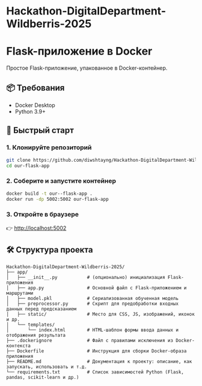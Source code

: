 # Hackathon-DigitalDepartment-Wildberris-2025
# Flask-приложение в Docker

Простое Flask-приложение, упакованное в Docker-контейнер.

## 📦 Требования
- Docker Desktop
- Python 3.9+

## 🚀 Быстрый старт

### 1. Клонируйте репозиторий
```bash
git clone https://github.com/diwshtayng/Hackathon-DigitalDepartment-Wildberris-2025/our-flask-app.git
cd our-flask-app
```

### 2. Соберите и запустите контейнер
```bash
docker build -t our--flask-app .
docker run -dp 5002:5002 our-flask-app
```

### 3. Откройте в браузере
👉 [http://localhost:5002](http://localhost:5002)

## 🛠 Структура проекта
```
Hackathon-DigitalDepartment-Wildberris-2025/
├── app/
│   ├── __init__.py           # (опционально) инициализация Flask-приложения
│   ├── app.py                # Основной файл с Flask-приложением и маршрутами
│   ├── model.pkl             # Сериализованная обученная модель
│   ├── preprocessor.py       # Скрипт для предобработки входных данных перед предсказанием
│   ├── static/               # Место для CSS, JS, изображений, иконок и др.
│   └── templates/
│       └── index.html        # HTML-шаблон формы ввода данных и отображения результата
├── .dockerignore             # Файл с правилами исключения из Docker-контекста
├── Dockerfile                # Инструкция для сборки Docker-образа приложения
├── README.md                 # Документация к проекту: описание, как запускать, использовать и т.д.
└── requirements.txt          # Список зависимостей Python (Flask, pandas, scikit-learn и др.)
```
